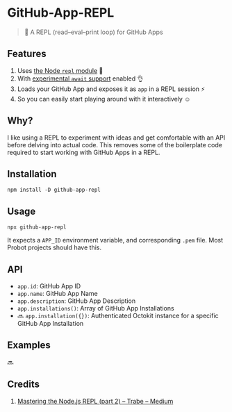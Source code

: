 # GitHub-App-REPL

> 🔁 A REPL (read–eval–print loop) for GitHub Apps

## Features

1. Uses [the Node `repl` module](https://nodejs.org/api/repl.html) :repeat:
1. With [experimental `await` support](https://nodejs.org/api/cli.html#cli_experimental_repl_await) enabled :ok_hand:
1. Loads your GitHub App and exposes it as `app` in a REPL session :zap:
1. So you can easily start playing around with it interactively :relaxed:

## Why?

I like using a REPL to experiment with ideas and get comfortable with an API before delving into actual code. This removes some of the boilerplate code required to start working with GitHub Apps in a REPL.

## Installation

```
npm install -D github-app-repl
```

## Usage

```
npx github-app-repl
```

It expects a `APP_ID` environment variable, and corresponding `.pem` file. Most Probot projects should have this. 

## API

- `app.id`: GitHub App ID
- `app.name`: GitHub App Name
- `app.description`: GitHub App Description
- `app.installations()`: Array of GitHub App Installations
- :soon: `app.installation({})`: Authenticated Octokit instance for a specific GitHub App Installation

## Examples

:soon:

## Credits

1. [Mastering the Node.js REPL (part 2) – Trabe – Medium](https://medium.com/trabe/mastering-the-node-js-repl-part-2-365c52a5203d)

